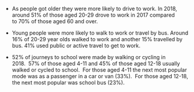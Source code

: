 * As people got older they were more likely to drive to work. In 2018, around 51% of those aged 20-29 drove to work in 2017 compared to 70% of those aged 60 and over.
* Young people were more likely to walk to work or travel by bus. Around 16% of 20-29 year olds walked to work and another 15% travelled by bus. 41% used public or active travel to get to work.

* 52% of journeys to school were made by walking or cycling in 2018.  57% of those aged 4-11 and 45% of those aged 12-18 usually walked or cycled to school.  For those aged 4-11 the next most
 popular mode was as a passenger in a car or van (33%).  For those aged 12-18, the next most popular was school bus (23%).
